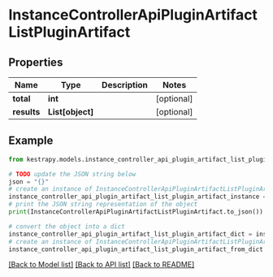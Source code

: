 # InstanceControllerApiPluginArtifactListPluginArtifact


## Properties

Name | Type | Description | Notes
------------ | ------------- | ------------- | -------------
**total** | **int** |  | [optional] 
**results** | **List[object]** |  | [optional] 

## Example

```python
from kestrapy.models.instance_controller_api_plugin_artifact_list_plugin_artifact import InstanceControllerApiPluginArtifactListPluginArtifact

# TODO update the JSON string below
json = "{}"
# create an instance of InstanceControllerApiPluginArtifactListPluginArtifact from a JSON string
instance_controller_api_plugin_artifact_list_plugin_artifact_instance = InstanceControllerApiPluginArtifactListPluginArtifact.from_json(json)
# print the JSON string representation of the object
print(InstanceControllerApiPluginArtifactListPluginArtifact.to_json())

# convert the object into a dict
instance_controller_api_plugin_artifact_list_plugin_artifact_dict = instance_controller_api_plugin_artifact_list_plugin_artifact_instance.to_dict()
# create an instance of InstanceControllerApiPluginArtifactListPluginArtifact from a dict
instance_controller_api_plugin_artifact_list_plugin_artifact_from_dict = InstanceControllerApiPluginArtifactListPluginArtifact.from_dict(instance_controller_api_plugin_artifact_list_plugin_artifact_dict)
```
[[Back to Model list]](../README.md#documentation-for-models) [[Back to API list]](../README.md#documentation-for-api-endpoints) [[Back to README]](../README.md)



